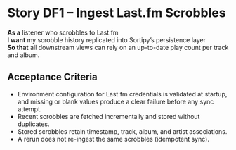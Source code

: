 # Story DF1 – Ingest Last.fm Scrobbles

**As a** listener who scrobbles to Last.fm  
**I want** my scrobble history replicated into Sortipy’s persistence layer  
**So that** all downstream views can rely on an up-to-date play count per track and album.

## Acceptance Criteria
- Environment configuration for Last.fm credentials is validated at startup, and missing or blank values produce a clear failure before any sync attempt.
- Recent scrobbles are fetched incrementally and stored without duplicates.
- Stored scrobbles retain timestamp, track, album, and artist associations.
- A rerun does not re-ingest the same scrobbles (idempotent sync).
